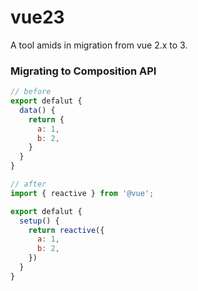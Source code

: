 # vue23

A tool amids in migration from vue 2.x to 3.



### Migrating to Composition API

```javascript
// before
export defalut {
  data() {
    return {
      a: 1,
      b: 2,
    }
  }
}

// after
import { reactive } from '@vue';

export defalut {
  setup() {
    return reactive({
      a: 1,
      b: 2,
    })
  }
}

```



